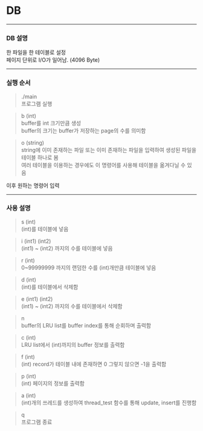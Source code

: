 # DB

-----------

### DB 설명  
한 파일을 한 테이블로 설정  
페이지 단위로 I/O가 일어남. (4096 Byte)  

------------

### 실행 순서
  
> ./main  
프로그램 실행  
  
> b (int)  
buffer를 int 크기만큼 생성  
buffer의 크기는 buffer가 저장하는 page의 수를 의미함  
  
> o (string)  
string에 이미 존재하는 파일 또는 이미 존재하는 파일을 입력하여 생성된 파일을 테이블 하나로 봄  
여러 테이블을 이용하는 경우에도 이 명령어를 사용해 테이블을 옮겨다닐 수 있음  


이후 원하는 명령어 입력


------------------

### 사용 설명
  
> s (int)  
(int)를 테이블에 넣음  
  
> i (int1) (int2)  
(int1) ~ (int2) 까지의 수를 테이블에 넣음  
  
> r (int)  
0~99999999 까지의 랜덤한 수를 (int)개만큼 테이블에 넣음  
  
> d (int)  
(int)를 테이블에서 삭제함  
  
> e (int1) (int2)  
(int1) ~ (int2) 까지의 수를 테이블에서 삭제함  
  
> n  
buffer의 LRU list를 buffer index를 통해 순회하며 출력함  
  
> c (int)  
LRU list에서 (int)까지의 buffer 정보를 출력함  
  
> f (int)  
(int) record가 테이블 내에 존재하면 0 그렇지 않으면 -1을 출력함  
  
> p (int)  
(int) 페이지의 정보를 출력함  
  
> a (int)  
(int)개의 쓰레드를 생성하여 thread_test 함수를 통해 update, insert를 진행함  
  
> q  
프로그램 종료  

